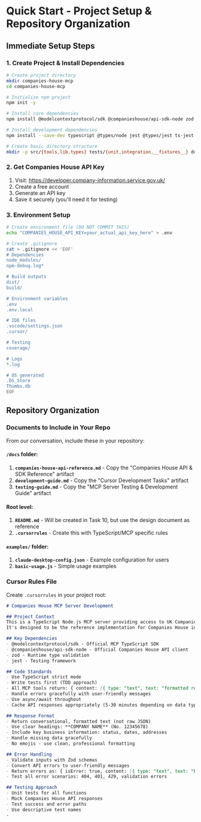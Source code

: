 # Quick Start - Project Setup & Repository Organization

## Immediate Setup Steps

### 1. Create Project & Install Dependencies
```bash
# Create project directory
mkdir companies-house-mcp
cd companies-house-mcp

# Initialize npm project
npm init -y

# Install core dependencies
npm install @modelcontextprotocol/sdk @companieshouse/api-sdk-node zod commander

# Install development dependencies
npm install --save-dev typescript @types/node jest @types/jest ts-jest eslint @typescript-eslint/eslint-plugin @typescript-eslint/parser prettier

# Create basic directory structure
mkdir -p src/{tools,lib,types} tests/{unit,integration,__fixtures__} docs examples scripts
```

### 2. Get Companies House API Key
1. Visit: https://developer.company-information.service.gov.uk/
2. Create a free account
3. Generate an API key
4. Save it securely (you'll need it for testing)

### 3. Environment Setup
```bash
# Create environment file (DO NOT COMMIT THIS)
echo "COMPANIES_HOUSE_API_KEY=your_actual_api_key_here" > .env

# Create .gitignore
cat > .gitignore << 'EOF'
# Dependencies
node_modules/
npm-debug.log*

# Build outputs
dist/
build/

# Environment variables
.env
.env.local

# IDE files
.vscode/settings.json
.cursor/

# Testing
coverage/

# Logs
*.log

# OS generated
.DS_Store
Thumbs.db
EOF
```

## Repository Organization

### Documents to Include in Your Repo

From our conversation, include these in your repository:

#### `/docs` folder:
1. **`companies-house-api-reference.md`** - Copy the "Companies House API & SDK Reference" artifact
2. **`development-guide.md`** - Copy the "Cursor Development Tasks" artifact  
3. **`testing-guide.md`** - Copy the "MCP Server Testing & Development Guide" artifact

#### Root level:
1. **`README.md`** - Will be created in Task 10, but use the design document as reference
2. **`.cursorrules`** - Create this with TypeScript/MCP specific rules

#### `examples/` folder:
1. **`claude-desktop-config.json`** - Example configuration for users
2. **`basic-usage.js`** - Simple usage examples

### Cursor Rules File

Create `.cursorrules` in your project root:

```markdown
# Companies House MCP Server Development

## Project Context
This is a TypeScript Node.js MCP server providing access to UK Companies House public data.
It's designed to be the reference implementation for Companies House integration with AI assistants.

## Key Dependencies
- @modelcontextprotocol/sdk - Official MCP TypeScript SDK
- @companieshouse/api-sdk-node - Official Companies House API client
- zod - Runtime type validation
- jest - Testing framework

## Code Standards
- Use TypeScript strict mode
- Write tests first (TDD approach)
- All MCP tools return: { content: [{ type: "text", text: "formatted response" }] }
- Handle errors gracefully with user-friendly messages
- Use async/await throughout
- Cache API responses appropriately (5-30 minutes depending on data type)

## Response Format
- Return conversational, formatted text (not raw JSON)
- Use clear headings: **COMPANY NAME** (No. 12345678)
- Include key business information: status, dates, addresses
- Handle missing data gracefully
- No emojis - use clean, professional formatting

## Error Handling
- Validate inputs with Zod schemas
- Convert API errors to user-friendly messages
- Return errors as: { isError: true, content: [{ type: "text", text: "Error: description" }] }
- Test all error scenarios: 404, 401, 429, validation errors

## Testing Approach
- Unit tests for all functions
- Mock Companies House API responses
- Test success and error paths
- Use descriptive test names
-